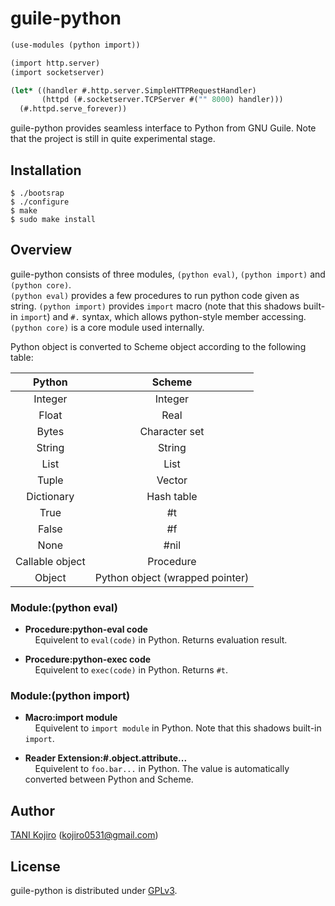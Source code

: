 # guile-python
```scheme
(use-modules (python import))

(import http.server)
(import socketserver)

(let* ((handler #.http.server.SimpleHTTPRequestHandler)
       (httpd (#.socketserver.TCPServer #("" 8000) handler)))
  (#.httpd.serve_forever))
```

guile-python provides seamless interface to Python from GNU Guile. Note that the project is still in quite experimental stage.  

## Installation

```shell
$ ./bootsrap
$ ./configure
$ make
$ sudo make install
```

## Overview
guile-python consists of three modules, `(python eval)`, `(python import)` and `(python core)`.  
`(python eval)` provides a few procedures to run python code given as string.
`(python import)` provides `import` macro (note that this shadows built-in `import`) and `#.` syntax, which allows python-style member accessing.  
`(python core)` is a core module used internally.

Python object is converted to Scheme object according to the following table:  

| Python          | Scheme                          |
|:---------------:|:-------------------------------:|
| Integer         | Integer                         |
| Float           | Real                            |
| Bytes           | Character set                   |
| String          | String                          |
| List            | List                            |
| Tuple           | Vector                          |
| Dictionary      | Hash table                      |
| True            | #t                              |
| False           | #f                              |
| None            | #nil                            |  
| Callable object | Procedure                       |
| Object          | Python object (wrapped pointer) | 

### Module:(python eval)
- **Procedure:python-eval code**  
&nbsp; &nbsp; Equivelent to `eval(code)` in Python. Returns evaluation result.  

- **Procedure:python-exec code**  
&nbsp; &nbsp; Equivelent to `exec(code)` in Python. Returns `#t`.  


### Module:(python import)
- **Macro:import module**  
&nbsp; &nbsp; Equivelent to `import module` in Python. Note that this shadows built-in `import`.

- **Reader Extension:#.object.attribute...**  
&nbsp; &nbsp; Equivelent to `foo.bar...` in Python. The value is automatically converted between Python and Scheme.  

## Author
[TANI Kojiro](https://github.com/koji-kojiro) (kojiro0531@gmail.com)

## License
guile-python is distributed under [GPLv3](LICENSE).
